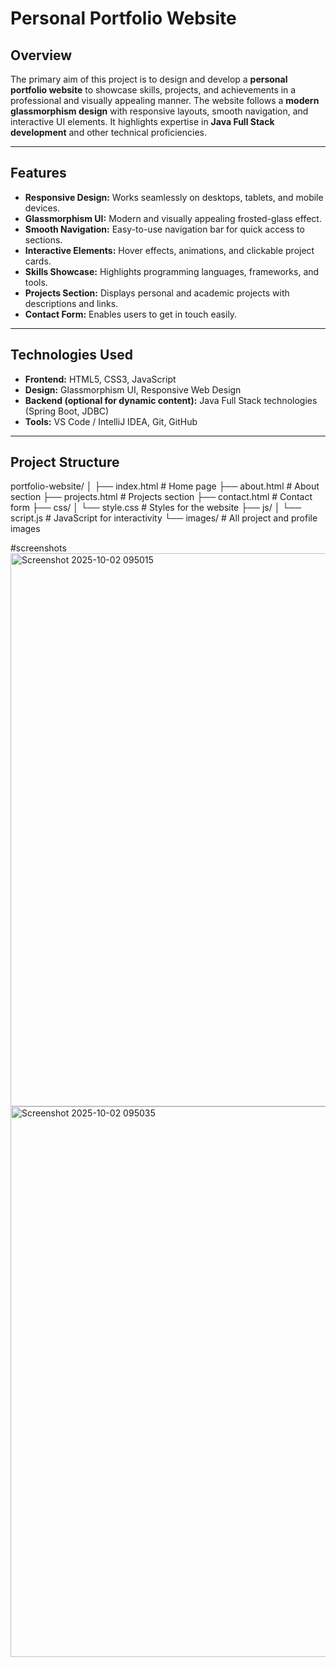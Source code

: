 # Personal Portfolio Website

## Overview
The primary aim of this project is to design and develop a **personal portfolio website** to showcase skills, projects, and achievements in a professional and visually appealing manner. The website follows a **modern glassmorphism design** with responsive layouts, smooth navigation, and interactive UI elements. It highlights expertise in **Java Full Stack development** and other technical proficiencies.

---

## Features
- **Responsive Design:** Works seamlessly on desktops, tablets, and mobile devices.
- **Glassmorphism UI:** Modern and visually appealing frosted-glass effect.
- **Smooth Navigation:** Easy-to-use navigation bar for quick access to sections.
- **Interactive Elements:** Hover effects, animations, and clickable project cards.
- **Skills Showcase:** Highlights programming languages, frameworks, and tools.
- **Projects Section:** Displays personal and academic projects with descriptions and links.
- **Contact Form:** Enables users to get in touch easily.

---

## Technologies Used
- **Frontend:** HTML5, CSS3, JavaScript
- **Design:** Glassmorphism UI, Responsive Web Design
- **Backend (optional for dynamic content):** Java Full Stack technologies (Spring Boot, JDBC)
- **Tools:** VS Code / IntelliJ IDEA, Git, GitHub

---

## Project Structure



portfolio-website/
│
├── index.html # Home page
├── about.html # About section
├── projects.html # Projects section
├── contact.html # Contact form
├── css/
│ └── style.css # Styles for the website
├── js/
│ └── script.js # JavaScript for interactivity
└── images/ # All project and profile images

#screenshots
<img width="1890" height="885" alt="Screenshot 2025-10-02 095015" src="https://github.com/user-attachments/assets/5bf468a9-2ff5-4c51-8c09-103c8ef7a6da" />
<img width="1890" height="881" alt="Screenshot 2025-10-02 095035" src="https://github.com/user-attachments/assets/b62b8ebb-097c-4127-9fc8-38b52afeee69" />



